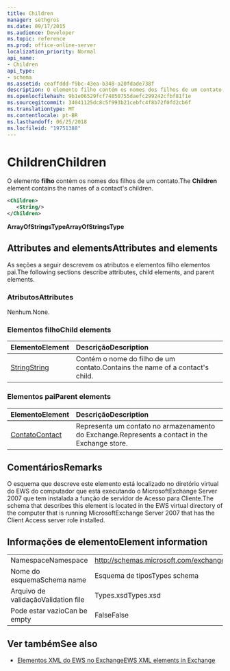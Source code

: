 ```yaml
---
title: Children
manager: sethgros
ms.date: 09/17/2015
ms.audience: Developer
ms.topic: reference
ms.prod: office-online-server
localization_priority: Normal
api_name:
- Children
api_type:
- schema
ms.assetid: ceaffddd-f9bc-43ea-b348-a20fdade738f
description: O elemento filho contém os nomes dos filhos de um contato.
ms.openlocfilehash: 9b1e06529fcf74850755daefc299242cfbf81f1e
ms.sourcegitcommit: 34041125dc8c5f993b21cebfc4f8b72f0fd2cb6f
ms.translationtype: MT
ms.contentlocale: pt-BR
ms.lasthandoff: 06/25/2018
ms.locfileid: "19751388"
---
```

# <a name="children"></a><span data-ttu-id="6874e-103">Children</span><span class="sxs-lookup"><span data-stu-id="6874e-103">Children</span></span>

<span data-ttu-id="6874e-104">O elemento **filho** contém os nomes dos filhos de um contato.</span><span class="sxs-lookup"><span data-stu-id="6874e-104">The **Children** element contains the names of a contact's children.</span></span> 
  
```xml
<Children>
   <String/>
</Children>
```

 <span data-ttu-id="6874e-105">**ArrayOfStringsType**</span><span class="sxs-lookup"><span data-stu-id="6874e-105">**ArrayOfStringsType**</span></span>
## <a name="attributes-and-elements"></a><span data-ttu-id="6874e-106">Attributes and elements</span><span class="sxs-lookup"><span data-stu-id="6874e-106">Attributes and elements</span></span>

<span data-ttu-id="6874e-107">As seções a seguir descrevem os atributos e elementos filho elementos pai.</span><span class="sxs-lookup"><span data-stu-id="6874e-107">The following sections describe attributes, child elements, and parent elements.</span></span>
  
### <a name="attributes"></a><span data-ttu-id="6874e-108">Atributos</span><span class="sxs-lookup"><span data-stu-id="6874e-108">Attributes</span></span>

<span data-ttu-id="6874e-109">Nenhum.</span><span class="sxs-lookup"><span data-stu-id="6874e-109">None.</span></span>
  
### <a name="child-elements"></a><span data-ttu-id="6874e-110">Elementos filho</span><span class="sxs-lookup"><span data-stu-id="6874e-110">Child elements</span></span>

|<span data-ttu-id="6874e-111">**Elemento**</span><span class="sxs-lookup"><span data-stu-id="6874e-111">**Element**</span></span>|<span data-ttu-id="6874e-112">**Descrição**</span><span class="sxs-lookup"><span data-stu-id="6874e-112">**Description**</span></span>|
|:-----|:-----|
|[<span data-ttu-id="6874e-113">String</span><span class="sxs-lookup"><span data-stu-id="6874e-113">String</span></span>](string.md) <br/> |<span data-ttu-id="6874e-114">Contém o nome do filho de um contato.</span><span class="sxs-lookup"><span data-stu-id="6874e-114">Contains the name of a contact's child.</span></span>  <br/> |
   
### <a name="parent-elements"></a><span data-ttu-id="6874e-115">Elementos pai</span><span class="sxs-lookup"><span data-stu-id="6874e-115">Parent elements</span></span>

|<span data-ttu-id="6874e-116">**Elemento**</span><span class="sxs-lookup"><span data-stu-id="6874e-116">**Element**</span></span>|<span data-ttu-id="6874e-117">**Descrição**</span><span class="sxs-lookup"><span data-stu-id="6874e-117">**Description**</span></span>|
|:-----|:-----|
|[<span data-ttu-id="6874e-118">Contato</span><span class="sxs-lookup"><span data-stu-id="6874e-118">Contact</span></span>](contact.md) <br/> |<span data-ttu-id="6874e-119">Representa um contato no armazenamento do Exchange.</span><span class="sxs-lookup"><span data-stu-id="6874e-119">Represents a contact in the Exchange store.</span></span>  <br/> |
   
## <a name="remarks"></a><span data-ttu-id="6874e-120">Comentários</span><span class="sxs-lookup"><span data-stu-id="6874e-120">Remarks</span></span>

<span data-ttu-id="6874e-121">O esquema que descreve este elemento está localizado no diretório virtual do EWS do computador que está executando o MicrosoftExchange Server 2007 que tem instalada a função de servidor de Acesso para Cliente.</span><span class="sxs-lookup"><span data-stu-id="6874e-121">The schema that describes this element is located in the EWS virtual directory of the computer that is running MicrosoftExchange Server 2007 that has the Client Access server role installed.</span></span>
  
## <a name="element-information"></a><span data-ttu-id="6874e-122">Informações de elemento</span><span class="sxs-lookup"><span data-stu-id="6874e-122">Element information</span></span>

|||
|:-----|:-----|
|<span data-ttu-id="6874e-123">Namespace</span><span class="sxs-lookup"><span data-stu-id="6874e-123">Namespace</span></span>  <br/> |http://schemas.microsoft.com/exchange/services/2006/types  <br/> |
|<span data-ttu-id="6874e-124">Nome do esquema</span><span class="sxs-lookup"><span data-stu-id="6874e-124">Schema name</span></span>  <br/> |<span data-ttu-id="6874e-125">Esquema de tipos</span><span class="sxs-lookup"><span data-stu-id="6874e-125">Types schema</span></span>  <br/> |
|<span data-ttu-id="6874e-126">Arquivo de validação</span><span class="sxs-lookup"><span data-stu-id="6874e-126">Validation file</span></span>  <br/> |<span data-ttu-id="6874e-127">Types.xsd</span><span class="sxs-lookup"><span data-stu-id="6874e-127">Types.xsd</span></span>  <br/> |
|<span data-ttu-id="6874e-128">Pode estar vazio</span><span class="sxs-lookup"><span data-stu-id="6874e-128">Can be empty</span></span>  <br/> |<span data-ttu-id="6874e-129">False</span><span class="sxs-lookup"><span data-stu-id="6874e-129">False</span></span>  <br/> |
   
## <a name="see-also"></a><span data-ttu-id="6874e-130">Ver também</span><span class="sxs-lookup"><span data-stu-id="6874e-130">See also</span></span>



- [<span data-ttu-id="6874e-131">Elementos XML do EWS no Exchange</span><span class="sxs-lookup"><span data-stu-id="6874e-131">EWS XML elements in Exchange</span></span>](ews-xml-elements-in-exchange.md)

